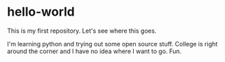 # hello-world
This is my first repository. Let's see where this goes.

I'm learning python and trying out some open source stuff. College is right around the corner and I have no idea where I want to go. Fun.
